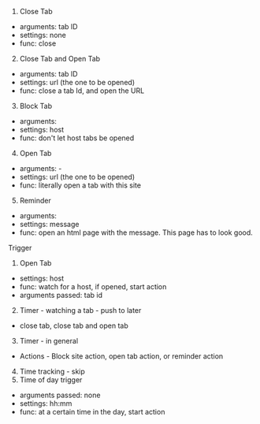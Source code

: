 1. Close Tab

- arguments: tab ID
- settings: none
- func: close

2. Close Tab and Open Tab

- arguments: tab ID
- settings: url (the one to be opened)
- func: close a tab Id, and open the URL

3. Block Tab

- arguments:
- settings: host
- func: don't let host tabs be opened

4. Open Tab

- arguments: -
- settings: url (the one to be opened)
- func: literally open a tab with this site

5. Reminder

- arguments:
- settings: message
- func: open an html page with the message. This page has to look good.

Trigger

1. Open Tab

- settings: host
- func: watch for a host, if opened, start action
- arguments passed: tab id

2.  Timer - watching a tab - push to later

- close tab, close tab and open tab

3.  Timer - in general

- Actions - Block site action, open tab action, or reminder action

4.  Time tracking - skip
5.  Time of day trigger

- arguments passed: none
- settings: hh:mm
- func: at a certain time in the day, start action
